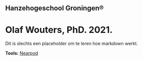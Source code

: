 ## Hanzehogeschool Groningen®
# Olaf Wouters, PhD. 2021.

Dit is slechts een placeholder om te leren hoe markdown werkt.

**Tools:**
[Nearpod](.\nearpod\nearpod.md)

